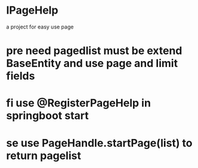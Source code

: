 # IPageHelp
a project for easy use page

# pre  need pagedlist must be extend BaseEntity and use page and limit fields
# fi  use @RegisterPageHelp in springboot start
# se  use PageHandle.startPage(list) to return pagelist 

